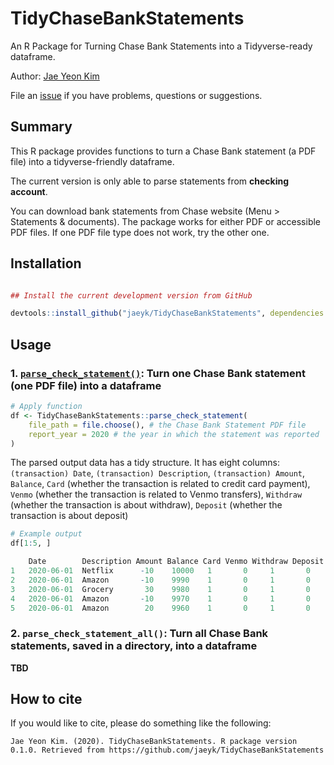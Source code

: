 # TidyChaseBankStatements

An R Package for Turning Chase Bank Statements into a Tidyverse-ready dataframe.

Author: [Jae Yeon Kim](https://jaeyk.github.io/)

File an [issue](https://github.com/jaeyk/TidyChaseBankStatements/issues) if you have problems, questions or suggestions. 

## Summary

This R package provides functions to turn a Chase Bank statement (a PDF file) into a tidyverse-friendly dataframe. 

The current version is only able to parse statements from **checking account**. 

You can download bank statements from Chase website (Menu > Statements & documents). The package works for either PDF or accessible PDF files. If one PDF file type does not work, try the other one. 

## Installation

```r

## Install the current development version from GitHub

devtools::install_github("jaeyk/TidyChaseBankStatements", dependencies = TRUE)
```

## Usage

### 1. [`parse_check_statement()`](https://github.com/jaeyk/TidyChaseBankStatements/blob/main/R/parse_check_statement.r): Turn one Chase Bank statement (one PDF file) into a dataframe 

```r
# Apply function 
df <- TidyChaseBankStatements::parse_check_statement(
    file_path = file.choose(), # the Chase Bank Statement PDF file 
    report_year = 2020 # the year in which the statement was reported 
)

```

The parsed output data has a tidy structure. It has eight columns: `(transaction) Date`, `(transaction) Description`, `(transaction) Amount`, `Balance`, `Card` (whether the transaction is related to credit card payment), `Venmo` (whether the transaction is related to Venmo transfers), `Withdraw` (whether the transaction is about withdraw), `Deposit` (whether the transaction is about deposit)

```r
# Example output 
df[1:5, ]

    Date        Description Amount Balance Card Venmo Withdraw Deposit 
1	2020-06-01	Netflix	     -10	10000	1   	0	  1	      0
2	2020-06-01	Amazon	     -10	9990	1   	0	  1  	  0
3	2020-06-01	Grocery	      30	9980	1   	0	  1 	  0
4	2020-06-01	Amazon	     -10	9970	1	    0	  1 	  0
5	2020-06-01	Amazon	      20	9960	1   	0	  1 	  0
```

### 2. `parse_check_statement_all()`: Turn all Chase Bank statements, saved in a directory, into a dataframe 

**TBD**

## How to cite

If you would like to cite, please do something like the following:

```
Jae Yeon Kim. (2020). TidyChaseBankStatements. R package version 0.1.0. Retrieved from https://github.com/jaeyk/TidyChaseBankStatements
```
